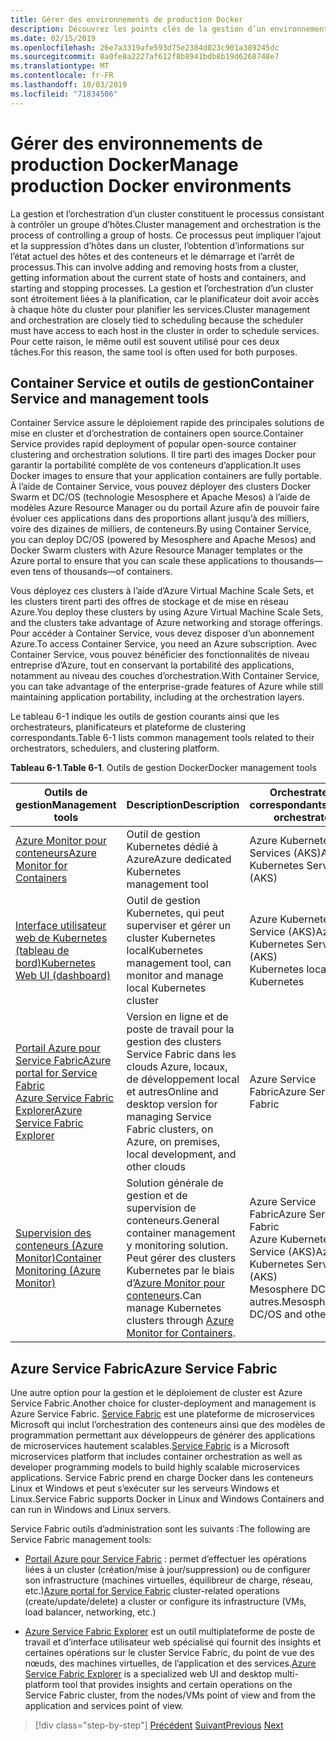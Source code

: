 ```yaml
---
title: Gérer des environnements de production Docker
description: Découvrez les points clés de la gestion d’un environnement de production basé sur un conteneur.
ms.date: 02/15/2019
ms.openlocfilehash: 26e7a3319afe593d75e2384d023c901a389245dc
ms.sourcegitcommit: 8a0fe8a2227af612f8b8941bdb8b19d6268748e7
ms.translationtype: MT
ms.contentlocale: fr-FR
ms.lasthandoff: 10/03/2019
ms.locfileid: "71834506"
---
```

# <a name="manage-production-docker-environments"></a><span data-ttu-id="7462f-103">Gérer des environnements de production Docker</span><span class="sxs-lookup"><span data-stu-id="7462f-103">Manage production Docker environments</span></span>

<span data-ttu-id="7462f-104">La gestion et l’orchestration d’un cluster constituent le processus consistant à contrôler un groupe d’hôtes.</span><span class="sxs-lookup"><span data-stu-id="7462f-104">Cluster management and orchestration is the process of controlling a group of hosts.</span></span> <span data-ttu-id="7462f-105">Ce processus peut impliquer l’ajout et la suppression d’hôtes dans un cluster, l’obtention d’informations sur l’état actuel des hôtes et des conteneurs et le démarrage et l’arrêt de processus.</span><span class="sxs-lookup"><span data-stu-id="7462f-105">This can involve adding and removing hosts from a cluster, getting information about the current state of hosts and containers, and starting and stopping processes.</span></span> <span data-ttu-id="7462f-106">La gestion et l’orchestration d’un cluster sont étroitement liées à la planification, car le planificateur doit avoir accès à chaque hôte du cluster pour planifier les services.</span><span class="sxs-lookup"><span data-stu-id="7462f-106">Cluster management and orchestration are closely tied to scheduling because the scheduler must have access to each host in the cluster in order to schedule services.</span></span> <span data-ttu-id="7462f-107">Pour cette raison, le même outil est souvent utilisé pour ces deux tâches.</span><span class="sxs-lookup"><span data-stu-id="7462f-107">For this reason, the same tool is often used for both purposes.</span></span>

## <a name="container-service-and-management-tools"></a><span data-ttu-id="7462f-108">Container Service et outils de gestion</span><span class="sxs-lookup"><span data-stu-id="7462f-108">Container Service and management tools</span></span>

<span data-ttu-id="7462f-109">Container Service assure le déploiement rapide des principales solutions de mise en cluster et d’orchestration de containers open source.</span><span class="sxs-lookup"><span data-stu-id="7462f-109">Container Service provides rapid deployment of popular open-source container clustering and orchestration solutions.</span></span> <span data-ttu-id="7462f-110">Il tire parti des images Docker pour garantir la portabilité complète de vos conteneurs d’application.</span><span class="sxs-lookup"><span data-stu-id="7462f-110">It uses Docker images to ensure that your application containers are fully portable.</span></span> <span data-ttu-id="7462f-111">À l’aide de Container Service, vous pouvez déployer des clusters Docker Swarm et DC/OS (technologie Mesosphere et Apache Mesos) à l’aide de modèles Azure Resource Manager ou du portail Azure afin de pouvoir faire évoluer ces applications dans des proportions allant jusqu’à des milliers, voire des dizaines de milliers, de conteneurs.</span><span class="sxs-lookup"><span data-stu-id="7462f-111">By using Container Service, you can deploy DC/OS (powered by Mesosphere and Apache Mesos) and Docker Swarm clusters with Azure Resource Manager templates or the Azure portal to ensure that you can scale these applications to thousands—even tens of thousands—of containers.</span></span>

<span data-ttu-id="7462f-112">Vous déployez ces clusters à l’aide d’Azure Virtual Machine Scale Sets, et les clusters tirent parti des offres de stockage et de mise en réseau Azure.</span><span class="sxs-lookup"><span data-stu-id="7462f-112">You deploy these clusters by using Azure Virtual Machine Scale Sets, and the clusters take advantage of Azure networking and storage offerings.</span></span> <span data-ttu-id="7462f-113">Pour accéder à Container Service, vous devez disposer d’un abonnement Azure.</span><span class="sxs-lookup"><span data-stu-id="7462f-113">To access Container Service, you need an Azure subscription.</span></span> <span data-ttu-id="7462f-114">Avec Container Service, vous pouvez bénéficier des fonctionnalités de niveau entreprise d’Azure, tout en conservant la portabilité des applications, notamment au niveau des couches d’orchestration.</span><span class="sxs-lookup"><span data-stu-id="7462f-114">With Container Service, you can take advantage of the enterprise-grade features of Azure while still maintaining application portability, including at the orchestration layers.</span></span>

<span data-ttu-id="7462f-115">Le tableau 6-1 indique les outils de gestion courants ainsi que les orchestrateurs, planificateurs et plateforme de clustering correspondants.</span><span class="sxs-lookup"><span data-stu-id="7462f-115">Table 6-1 lists common management tools related to their orchestrators, schedulers, and clustering platform.</span></span>

<span data-ttu-id="7462f-116">**Tableau 6-1**.</span><span class="sxs-lookup"><span data-stu-id="7462f-116">**Table 6-1**.</span></span> <span data-ttu-id="7462f-117">Outils de gestion Docker</span><span class="sxs-lookup"><span data-stu-id="7462f-117">Docker management tools</span></span>

| <span data-ttu-id="7462f-118">Outils de gestion</span><span class="sxs-lookup"><span data-stu-id="7462f-118">Management tools</span></span> | <span data-ttu-id="7462f-119">Description</span><span class="sxs-lookup"><span data-stu-id="7462f-119">Description</span></span> | <span data-ttu-id="7462f-120">Orchestrateurs correspondants</span><span class="sxs-lookup"><span data-stu-id="7462f-120">Related orchestrators</span></span> |
|------------------|-------------|-----------------------|
| [<span data-ttu-id="7462f-121">Azure Monitor pour conteneurs</span><span class="sxs-lookup"><span data-stu-id="7462f-121">Azure Monitor for Containers</span></span>](https://docs.microsoft.com/azure/monitoring/monitoring-container-insights-overview) | <span data-ttu-id="7462f-122">Outil de gestion Kubernetes dédié à Azure</span><span class="sxs-lookup"><span data-stu-id="7462f-122">Azure dedicated Kubernetes management tool</span></span> | <span data-ttu-id="7462f-123">Azure Kubernetes Services (AKS)</span><span class="sxs-lookup"><span data-stu-id="7462f-123">Azure Kubernetes Services (AKS)</span></span> |
| [<span data-ttu-id="7462f-124">Interface utilisateur web de Kubernetes (tableau de bord)</span><span class="sxs-lookup"><span data-stu-id="7462f-124">Kubernetes Web UI (dashboard)</span></span>](https://kubernetes.io/docs/tasks/access-application-cluster/web-ui-dashboard/) | <span data-ttu-id="7462f-125">Outil de gestion Kubernetes, qui peut superviser et gérer un cluster Kubernetes local</span><span class="sxs-lookup"><span data-stu-id="7462f-125">Kubernetes management tool, can monitor and manage local Kubernetes cluster</span></span> | <span data-ttu-id="7462f-126">Azure Kubernetes Service (AKS)</span><span class="sxs-lookup"><span data-stu-id="7462f-126">Azure Kubernetes Service (AKS)</span></span><br/><span data-ttu-id="7462f-127">Kubernetes local</span><span class="sxs-lookup"><span data-stu-id="7462f-127">Local Kubernetes</span></span> |
| [<span data-ttu-id="7462f-128">Portail Azure pour Service Fabric</span><span class="sxs-lookup"><span data-stu-id="7462f-128">Azure portal for Service Fabric</span></span>](https://docs.microsoft.com/azure/service-fabric/service-fabric-cluster-creation-via-portal)<br/>[<span data-ttu-id="7462f-129">Azure Service Fabric Explorer</span><span class="sxs-lookup"><span data-stu-id="7462f-129">Azure Service Fabric Explorer</span></span>](https://docs.microsoft.com/azure/service-fabric/service-fabric-visualizing-your-cluster) | <span data-ttu-id="7462f-130">Version en ligne et de poste de travail pour la gestion des clusters Service Fabric dans les clouds Azure, locaux, de développement local et autres</span><span class="sxs-lookup"><span data-stu-id="7462f-130">Online and desktop version for managing Service Fabric clusters, on Azure, on premises, local development, and other clouds</span></span> | <span data-ttu-id="7462f-131">Azure Service Fabric</span><span class="sxs-lookup"><span data-stu-id="7462f-131">Azure Service Fabric</span></span> |
| [<span data-ttu-id="7462f-132">Supervision des conteneurs (Azure Monitor)</span><span class="sxs-lookup"><span data-stu-id="7462f-132">Container Monitoring (Azure Monitor)</span></span>](https://docs.microsoft.com/azure/azure-monitor/insights/containers) | <span data-ttu-id="7462f-133">Solution générale de gestion et de supervision de conteneurs.</span><span class="sxs-lookup"><span data-stu-id="7462f-133">General container management y monitoring solution.</span></span> <span data-ttu-id="7462f-134">Peut gérer des clusters Kubernetes par le biais d’[Azure Monitor pour conteneurs](https://docs.microsoft.com/azure/monitoring/monitoring-container-insights-overview).</span><span class="sxs-lookup"><span data-stu-id="7462f-134">Can manage Kubernetes clusters through [Azure Monitor for Containers](https://docs.microsoft.com/azure/monitoring/monitoring-container-insights-overview).</span></span> | <span data-ttu-id="7462f-135">Azure Service Fabric</span><span class="sxs-lookup"><span data-stu-id="7462f-135">Azure Service Fabric</span></span><br/><span data-ttu-id="7462f-136">Azure Kubernetes Service (AKS)</span><span class="sxs-lookup"><span data-stu-id="7462f-136">Azure Kubernetes Service (AKS)</span></span><br/><span data-ttu-id="7462f-137">Mesosphere DC/OS et autres.</span><span class="sxs-lookup"><span data-stu-id="7462f-137">Mesosphere DC/OS and others.</span></span> |

## <a name="azure-service-fabric"></a><span data-ttu-id="7462f-138">Azure Service Fabric</span><span class="sxs-lookup"><span data-stu-id="7462f-138">Azure Service Fabric</span></span>

<span data-ttu-id="7462f-139">Une autre option pour la gestion et le déploiement de cluster est Azure Service Fabric.</span><span class="sxs-lookup"><span data-stu-id="7462f-139">Another choice for cluster-deployment and management is Azure Service Fabric.</span></span> <span data-ttu-id="7462f-140">[Service Fabric](https://azure.microsoft.com/services/service-fabric/) est une plateforme de microservices Microsoft qui inclut l’orchestration des conteneurs ainsi que des modèles de programmation permettant aux développeurs de générer des applications de microservices hautement scalables.</span><span class="sxs-lookup"><span data-stu-id="7462f-140">[Service Fabric](https://azure.microsoft.com/services/service-fabric/) is a Microsoft microservices platform that includes container orchestration as well as developer programming models to build highly scalable microservices applications.</span></span> <span data-ttu-id="7462f-141">Service Fabric prend en charge Docker dans les conteneurs Linux et Windows et peut s’exécuter sur les serveurs Windows et Linux.</span><span class="sxs-lookup"><span data-stu-id="7462f-141">Service Fabric supports Docker in Linux and Windows Containers and can run in Windows and Linux servers.</span></span>

<span data-ttu-id="7462f-142">Service Fabric outils d’administration sont les suivants :</span><span class="sxs-lookup"><span data-stu-id="7462f-142">The following are Service Fabric management tools:</span></span>

- <span data-ttu-id="7462f-143">[Portail Azure pour Service Fabric](https://docs.microsoft.com/azure/service-fabric/service-fabric-cluster-creation-via-portal) : permet d’effectuer les opérations liées à un cluster (création/mise à jour/suppression) ou de configurer son infrastructure (machines virtuelles, équilibreur de charge, réseau, etc.)</span><span class="sxs-lookup"><span data-stu-id="7462f-143">[Azure portal for Service Fabric](https://docs.microsoft.com/azure/service-fabric/service-fabric-cluster-creation-via-portal) cluster-related operations (create/update/delete) a cluster or configure its infrastructure (VMs, load balancer, networking, etc.)</span></span>

- <span data-ttu-id="7462f-144">[Azure Service Fabric Explorer](https://docs.microsoft.com/azure/service-fabric/service-fabric-visualizing-your-cluster) est un outil multiplateforme de poste de travail et d’interface utilisateur web spécialisé qui fournit des insights et certaines opérations sur le cluster Service Fabric, du point de vue des nœuds, des machines virtuelles, de l’application et des services.</span><span class="sxs-lookup"><span data-stu-id="7462f-144">[Azure Service Fabric Explorer](https://docs.microsoft.com/azure/service-fabric/service-fabric-visualizing-your-cluster) is a specialized web UI and desktop multi-platform tool that provides insights and certain operations on the Service Fabric cluster, from the nodes/VMs point of view and from the application and services point of view.</span></span>

>[!div class="step-by-step"]
><span data-ttu-id="7462f-145">[Précédent](run-microservices-based-applications-in-production.md)
>[Suivant](monitor-containerized-application-services.md)</span><span class="sxs-lookup"><span data-stu-id="7462f-145">[Previous](run-microservices-based-applications-in-production.md)
[Next](monitor-containerized-application-services.md)</span></span>
